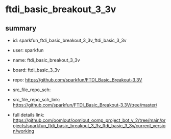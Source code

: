 # ftdi_basic_breakout_3_3v
 
## summary 
* id: sparkfun_ftdi_basic_breakout_3_3v_ftdi_basic_3_3v
* user: sparkfun
* name: ftdi_basic_breakout_3_3v
* board: ftdi_basic_3_3v
* repo: https://github.com/sparkfun/FTDI_Basic_Breakout-3.3V



* src_file_repo_sch: 
* src_file_repo_sch_link: https://github.com/sparkfun/FTDI_Basic_Breakout-3.3V/tree/master/
* full details link: https://github.com/oomlout/oomlout_oomp_project_bot_v_2/tree/main/projects/sparkfun_ftdi_basic_breakout_3_3v_ftdi_basic_3_3v/current_version/working  








